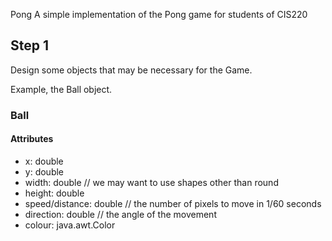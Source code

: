 Pong
A simple implementation of the Pong game for students of CIS220

## Step 1
Design some objects that may be necessary for the Game.

Example, the Ball object.

### Ball
#### Attributes
 - x: double
 - y: double
 - width: double // we may want to use shapes other than round
 - height: double
 - speed/distance: double // the number of pixels to move in 1/60 seconds
 - direction: double // the angle of the movement
 - colour: java.awt.Color
